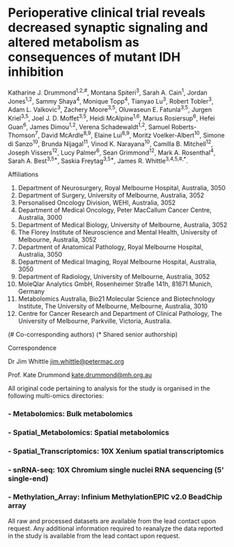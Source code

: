 # Perioperative clinical trial reveals decreased synaptic signaling and altered metabolism as consequences of mutant IDH inhibition 

Katharine J. Drummond<sup>1,2,#</sup>, Montana Spiteri<sup>3</sup>, Sarah A. Cain<sup>1</sup>, Jordan Jones<sup>1,2</sup>, Sammy Shaya<sup>4</sup>, Monique Topp<sup>4</sup>, Tianyao Lu<sup>3</sup>, Robert Tobler<sup>3</sup>, Adam L. Valkovic<sup>3</sup>, Zachery Moore<sup>3,5</sup>, Oluwaseun E. Fatunla<sup>3,5</sup>, Jurgen Kriel<sup>3,5</sup>, Joel J. D. Moffet<sup>3,5</sup>, Heidi McAlpine<sup>1,6</sup>, Marius Rosiersup<sup>6</sup>, Hefei Guan<sup>6</sup>, James Dimou<sup>1,2</sup>, Verena Schadewaldt<sup>1,2</sup>, Samuel Roberts-Thomson<sup>7</sup>, David McArdle<sup>8,9</sup>, Elaine Lui<sup>8,9</sup>, Moritz Voelker-Albert<sup>10</sup>, Simone di Sanzo<sup>10</sup>, Brunda Nijagal<sup>11</sup>, Vinod K. Narayana<sup>10</sup>, Camilla B. Mitchell<sup>12</sup>, Joseph Vissers<sup>12</sup>, Lucy Palmer<sup>6</sup>, Sean Grimmond<sup>12</sup>, Mark A. Rosenthal<sup>4</sup>, Sarah A. Best<sup>3,5*</sup>, Saskia Freytag<sup>3,5*</sup>, James R. Whittle<sup>3,4,5,#,*</sup>.  

Affiliations  
1. Department of Neurosurgery, Royal Melbourne Hospital, Australia, 3050  
2. Department of Surgery, University of Melbourne, Australia, 3052 
3. Personalised Oncology Division, WEHI, Australia, 3052 
4. Department of Medical Oncology, Peter MacCallum Cancer Centre, Australia, 3000 
5. Department of Medical Biology, University of Melbourne, Australia, 3052  
6. The Florey Institute of Neuroscience and Mental Health, University of Melbourne, Australia, 3052 
7. Department of Anatomical Pathology, Royal Melbourne Hospital, Australia, 3050 
8. Department of Medical Imaging, Royal Melbourne Hospital, Australia, 3050  
9. Department of Radiology, University of Melbourne, Australia, 3052
10. MoleQlar Analytics GmbH, Rosenheimer Straße 141h, 81671 Munich, Germany   
11. Metabolomics Australia, Bio21 Molecular Science and Biotechnology Institute, The University of Melbourne, Melbourne, Australia, 3010 
12. Centre for Cancer Research and Department of Clinical Pathology, The University of Melbourne, Parkville, Victoria, Australia. 

(# Co-corresponding authors) 
(* Shared senior authorship)  

Correspondence 
 
Dr Jim Whittle 
jim.whittle@petermac.org 
 
Prof. Kate Drummond 
kate.drummond@mh.org.au 

All original code pertaining to analysis for the study is organised in the following multi-omics directories:
### - Metabolomics: Bulk metabolomics
### - Spatial_Metabolomics: Spatial metabolomics
### - Spatial_Transcriptomics: 10X Xenium spatial transcriptomics
### - snRNA-seq: 10X Chromium single nuclei RNA sequencing (5' single-end)
### - Methylation_Array: Infinium MethylationEPIC v2.0 BeadChip array

All raw and processed datasets are available from the lead contact upon request. 
Any additional information required to reanalyze the data reported in the study is available from the lead contact upon request. 
